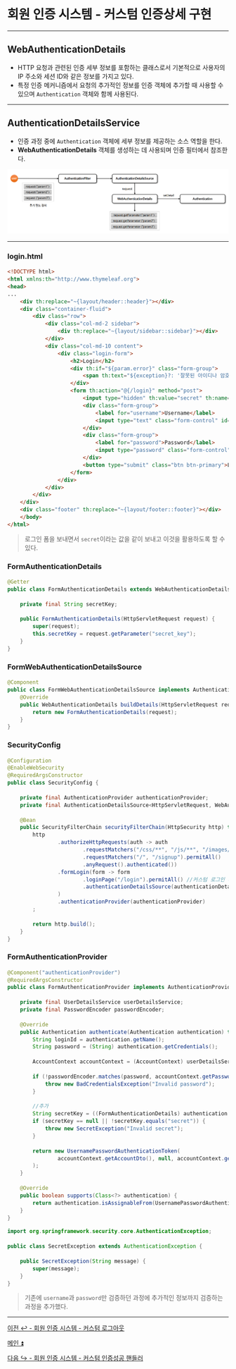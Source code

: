 # 회원 인증 시스템 - 커스텀 인증상세 구현

---

## WebAuthenticationDetails

- HTTP 요청과 관련된 인증 세부 정보를 포함하는 클래스로서 기본적으로 사용자의 IP 주소와 세션 ID와 같은 정보를 가지고 있다.
- 특정 인증 메커니즘에서 요청의 추가적인 정보를 인증 객체에 추가할 때 사용할 수 있으며 `Authentication` 객체와 함께 사용된다.

---

## AuthenticationDetailsService

- 인증 과정 중에 `Authentication` 객체에 세부 정보를 제공하는 소스 역할을 한다.
- **WebAuthenticationDetails** 객체를 생성하는 데 사용되며 인증 필터에서 참조한다.

![img.png](img.png)

---

### login.html
```html
<!DOCTYPE html>
<html xmlns:th="http://www.thymeleaf.org">
<head>
...
    <div th:replace="~{layout/header::header}"></div>
    <div class="container-fluid">
        <div class="row">
            <div class="col-md-2 sidebar">
                <div th:replace="~{layout/sidebar::sidebar}"></div>
            </div>
            <div class="col-md-10 content">
                <div class="login-form">
                    <h2>Login</h2>
                    <div th:if="${param.error}" class="form-group">
                        <span th:text="${exception}?: '잘못된 아이디나 암호입니다'" class="alert alert-danger"></span>
                    </div>
                    <form th:action="@{/login}" method="post">
                        <input type="hidden" th:value="secret" th:name="secret_key"/> //추가
                        <div class="form-group">
                            <label for="username">Username</label>
                            <input type="text" class="form-control" id="username" name="username" required>
                        </div>
                        <div class="form-group">
                            <label for="password">Password</label>
                            <input type="password" class="form-control" id="password" name="password" required>
                        </div>
                        <button type="submit" class="btn btn-primary">Login</button>
                    </form>
                </div>
            </div>
        </div>
    </div>
    <div class="footer" th:replace="~{layout/footer::footer}"></div>
    </body>
</html>
```

> 로그인 폼을 보내면서 `secret`이라는 값을 같이 보내고 이것을 활용하도록 할 수 있다.

### FormAuthenticationDetails

```java
@Getter
public class FormAuthenticationDetails extends WebAuthenticationDetails {

    private final String secretKey;

    public FormAuthenticationDetails(HttpServletRequest request) {
        super(request);
        this.secretKey = request.getParameter("secret_key");
    }
}
```

### FormWebAuthenticationDetailsSource
```java
@Component
public class FormWebAuthenticationDetailsSource implements AuthenticationDetailsSource<HttpServletRequest, WebAuthenticationDetails> {
    @Override
    public WebAuthenticationDetails buildDetails(HttpServletRequest request) {
        return new FormAuthenticationDetails(request);
    }
}
```

### SecurityConfig
```java
@Configuration
@EnableWebSecurity
@RequiredArgsConstructor
public class SecurityConfig {

    private final AuthenticationProvider authenticationProvider;
    private final AuthenticationDetailsSource<HttpServletRequest, WebAuthenticationDetails> authenticationDetailsSource;

    @Bean
    public SecurityFilterChain securityFilterChain(HttpSecurity http) throws Exception {
        http
                .authorizeHttpRequests(auth -> auth
                        .requestMatchers("/css/**", "/js/**", "/images/**", "/webjars/**", "/favicon.*", "/*/icon-*").permitAll() //정적 자원 관리
                        .requestMatchers("/", "/signup").permitAll()
                        .anyRequest().authenticated())
                .formLogin(form -> form
                        .loginPage("/login").permitAll() //커스텀 로그인 페이지
                        .authenticationDetailsSource(authenticationDetailsSource)
                )
                .authenticationProvider(authenticationProvider)
        ;

        return http.build();
    }
}
```

### FormAuthenticationProvider
```java
@Component("authenticationProvider")
@RequiredArgsConstructor
public class FormAuthenticationProvider implements AuthenticationProvider {

    private final UserDetailsService userDetailsService;
    private final PasswordEncoder passwordEncoder;

    @Override
    public Authentication authenticate(Authentication authentication) throws AuthenticationException {
        String loginId = authentication.getName();
        String password = (String) authentication.getCredentials();

        AccountContext accountContext = (AccountContext) userDetailsService.loadUserByUsername(loginId);

        if (!passwordEncoder.matches(password, accountContext.getPassword())) {
            throw new BadCredentialsException("Invalid password");
        }

        //추가
        String secretKey = ((FormAuthenticationDetails) authentication.getDetails()).getSecretKey();
        if (secretKey == null || !secretKey.equals("secret")) {
            throw new SecretException("Invalid secret");
        }

        return new UsernamePasswordAuthenticationToken(
                accountContext.getAccountDto(), null, accountContext.getAuthorities()
        );
    }

    @Override
    public boolean supports(Class<?> authentication) {
        return authentication.isAssignableFrom(UsernamePasswordAuthenticationToken.class);
    }
}
```
```java
import org.springframework.security.core.AuthenticationException;

public class SecretException extends AuthenticationException {

    public SecretException(String message) {
        super(message);
    }
}
```

> 기존에 `username`과 `password`만 검증하던 과정에 추가적인 정보까지 검증하는 과정을 추가했다.

---

[이전 ↩️ - 회원 인증 시스템 - 커스텀 로그아웃](https://github.com/genesis12345678/TIL/blob/main/Spring/security/security/Projects/%ED%9A%8C%EC%9B%90_%EC%9D%B8%EC%A6%9D_%EC%8B%9C%EC%8A%A4%ED%85%9C/Logout/Main.md)

[메인 ⏫](https://github.com/genesis12345678/TIL/blob/main/Spring/security/security/main.md)

[다음 ↪️ - 회원 인증 시스템 - 커스텀 인증성공 핸들러](https://github.com/genesis12345678/TIL/blob/main/Spring/security/security/Projects/%ED%9A%8C%EC%9B%90_%EC%9D%B8%EC%A6%9D_%EC%8B%9C%EC%8A%A4%ED%85%9C/%EC%9D%B8%EC%A6%9D%EC%84%B1%EA%B3%B5%ED%95%B8%EB%93%A4%EB%9F%AC/Main.md)
